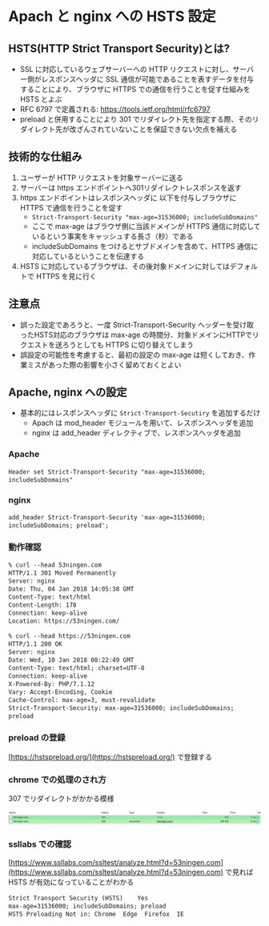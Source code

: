 Apach と nginx への HSTS 設定
=====

## HSTS(HTTP Strict Transport Security)とは?

* SSL に対応しているウェブサーバーへの HTTP リクエストに対し、サーバー側がレスポンスヘッダに SSL 通信が可能であることを表すデータを付与することにより、ブラウザに HTTPS での通信を行うことを促す仕組みを HSTS とよぶ
* RFC 6797 で定義される: https://tools.ietf.org/html/rfc6797
* preload と併用することにより 301 でリダイレクト先を指定する際、そのリダイレクト先が改ざんされていないことを保証できない欠点を補える

## 技術的な仕組み

1. ユーザーが HTTP リクエストを対象サーバーに送る
2. サーバーは https エンドポイントへ301リダイレクトレスポンスを返す
3. https エンドポイントはレスポンスヘッダに 以下を付与しブラウザに HTTPS で通信を行うことを促す
   * `Strict-Transport-Security "max-age=31536000; includeSubDomains"`
   * ここで max-age はブラウザ側に当該ドメインが HTTPS 通信に対応しているという事実をキャッシュする長さ（秒）である
   * includeSubDomains をつけるとサブドメインを含めて、HTTPS 通信に対応しているということを伝達する
4. HSTS に対応しているブラウザは、その後対象ドメインに対してはデフォルトで HTTPS を見に行く

## 注意点

* 誤った設定であろうと、一度 Strict-Transport-Security ヘッダーを受け取ったHSTS対応のブラウザは max-age の時間分、対象ドメインにHTTPでリクエストを送ろうとしても HTTPS に切り替えてしまう
* 誤設定の可能性を考慮すると、最初の設定の max-age は短くしておき、作業ミスがあった際の影響を小さく留めておくとよい

## Apache, nginx への設定

* 基本的にはレスポンスヘッダに `Strict-Transport-Secutiry` を追加するだけ
  * Apach は mod_header モジュールを用いて、レスポンスヘッダを追加
  * nginx は add_header ディレクティブで、レスポンスヘッダを追加

### Apache  

```
Header set Strict-Transport-Security "max-age=31536000; includeSubDomains"
```

### nginx

```
add_header Strict-Transport-Security 'max-age=31536000; includeSubDomains; preload';
```

### 動作確認

```
% curl --head 53ningen.com
HTTP/1.1 301 Moved Permanently
Server: nginx
Date: Thu, 04 Jan 2018 14:05:38 GMT
Content-Type: text/html
Content-Length: 178
Connection: keep-alive
Location: https://53ningen.com/
```

```
% curl --head https://53ningen.com
HTTP/1.1 200 OK
Server: nginx
Date: Wed, 10 Jan 2018 08:22:49 GMT
Content-Type: text/html; charset=UTF-8
Connection: keep-alive
X-Powered-By: PHP/7.1.12
Vary: Accept-Encoding, Cookie
Cache-Control: max-age=3, must-revalidate
Strict-Transport-Security: max-age=31536000; includeSubDomains; preload
```

### preload の登録

[https://hstspreload.org/](https://hstspreload.org/) で登録する


### chrome での処理のされ方

307 でリダイレクトがかかる模様

![](./img/chrome_hsts.png)

### ssllabs での確認

[https://www.ssllabs.com/ssltest/analyze.html?d=53ningen.com](https://www.ssllabs.com/ssltest/analyze.html?d=53ningen.com) で見れば HSTS が有効になっていることがわかる

```
Strict Transport Security (HSTS)	Yes
max-age=31536000; includeSubDomains; preload
HSTS Preloading	Not in: Chrome  Edge  Firefox  IE
```
